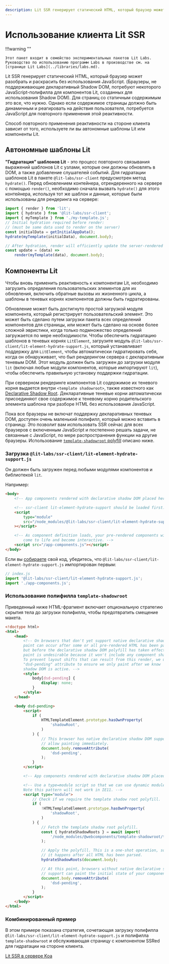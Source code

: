 ```yaml
---
description: Lit SSR генерирует статический HTML, который браузер может разобрать и раскрасить без использования JavaScript
---
```


# Использование клиента Lit SSR

!!!warning ""

    Этот пакет входит в семейство экспериментальных пакетов Lit Labs. Руководство по использованию программ Labs в производстве см. на [странице Lit Labs](../libraries/labs.md).

Lit SSR генерирует статический HTML, который браузер может разобрать и раскрасить без использования JavaScript. (Браузеры, не поддерживающие декларативный Shadow DOM, потребуют некоторого JavaScript-полифилла для компонентов Lit, созданных для использования Shadow DOM). Для страниц со статичным содержимым это все, что нужно. Однако если содержимое страницы должно быть динамичным и реагировать на действия пользователя, потребуется JavaScript для повторного применения этой реактивности.

Способ повторного применения реактивности на стороне клиента зависит от того, используете ли вы автономные шаблоны Lit или компоненты Lit.

## Автономные шаблоны Lit

**"Гидратация" шаблонов Lit** - это процесс повторного связывания выражений шаблонов Lit с узлами, которые они должны обновлять в DOM, а также добавление слушателей событий. Для гидратации шаблонов Lit в пакете `@lit-labs/ssr-client` предусмотрен метод `hydrate()`. Перед обновлением контейнера, отрендеренного на сервере с помощью `render()`, необходимо сначала вызвать `hydrate()` для этого контейнера, используя тот же шаблон и данные, которые были использованы для рендеринга на сервере:

```js
import { render } from 'lit';
import { hydrate } from '@lit-labs/ssr-client';
import { myTemplate } from './my-template.js';
// Initial hydration required before render:
// (must be same data used to render on the server)
const initialData = getInitialAppData();
hydrate(myTemplate(initialData), document.body);

// After hydration, render will efficiently update the server-rendered DOM:
const update = (data) =>
    render(myTemplate(data), document.body);
```

## Компоненты Lit

Чтобы вновь применить реактивность к компонентам Lit, необходимо загрузить определения пользовательских элементов для их обновления, включить обратные вызовы их жизненного цикла, а шаблоны в теневых корнях компонентов должны быть гидратированы.

Обновление может быть достигнуто простой загрузкой модуля компонента, который регистрирует пользовательский элемент. Это может быть сделано путем загрузки пакета всех определений компонентов для страницы, или может быть сделано на основе более сложной эвристики, когда только подмножество определений загружается по мере необходимости. Чтобы обеспечить гидратацию шаблонов в теневых корнях `LitElement`, загрузите модуль `@lit-labs/ssr-client/lit-element-hydrate-support.js`, который устанавливает поддержку для `LitElement`, чтобы автоматически гидратировать себя, когда он обнаруживает, что был рендерингом сервера с декларативным теневым DOM. Этот модуль должен быть загружен до загрузки модуля `lit` (включая любые модули компонентов, которые импортируют `lit`), чтобы обеспечить правильную установку поддержки гидратации.

При серверном рендеринге компонентов Lit содержимое их теневого корня выдается внутри `<template shadowroot>`, также известного как [Declarative Shadow Root](https://web.dev/declarative-shadow-dom/). Декларативные теневые корни автоматически присоединяют свое содержимое к теневому корню родительского элемента шаблона при разборе HTML без использования JavaScript.

Пока все браузеры не включат поддержку декларативных теневых DOM, доступен очень маленький полифилл, который можно вставить в страницу. Это позволит вам использовать SSR сейчас для всех браузеров с включенным JavaScript и постепенно решать задачи, не связанные с JavaScript, по мере распространения функции на другие браузеры. Использование [`template-shadowroot` polyfill](https://github.com/webcomponents/template-shadowroot) описано ниже.

### Загрузка `@lit-labs/ssr-client/lit-element-hydrate-support.js`

Он должен быть загружен перед любыми модулями компонентов и библиотекой `lit`.

Например:

```html
<body>
    <!-- App components rendered with declarative shadow DOM placed here. -->

    <!-- ssr-client lit-element-hydrate-support should be loaded first. -->
    <script
        type="module"
        src="/node_modules/@lit-labs/ssr-client/lit-element-hydrate-support.js"
    ></script>

    <!-- As component definition loads, your pre-rendered components will
        come to life and become interactive. -->
    <script src="/app-components.js"></script>
</body>
```

Если вы [собираете](../tools/production.md) свой код, убедитесь, что `@lit-labs/ssr-client/lit-element-hydrate-support.js` импортирован первым:

```js
// index.js
import '@lit-labs/ssr-client/lit-element-hydrate-support.js';
import './app-components.js';
```

### Использование полифилла `template-shadowroot`

Приведенный ниже HTML-фрагмент включает опциональную стратегию скрытия тела до загрузки полифилла, чтобы предотвратить смещение макета.

```html
<!doctype html>
<html>
    <head>
        <!-- On browsers that don't yet support native declarative shadow DOM, a
        paint can occur after some or all pre-rendered HTML has been parsed,
        but before the declarative shadow DOM polyfill has taken effect. This
        paint is undesirable because it won't include any component shadow DOM.
        To prevent layout shifts that can result from this render, we use a
        "dsd-pending" attribute to ensure we only paint after we know
        shadow DOM is active. -->
        <style>
            body[dsd-pending] {
                display: none;
            }
        </style>
    </head>

    <body dsd-pending>
        <script>
            if (
                HTMLTemplateElement.prototype.hasOwnProperty(
                    'shadowRoot',
                )
            ) {
                // This browser has native declarative shadow DOM support, so we can
                // allow painting immediately.
                document.body.removeAttribute(
                    'dsd-pending',
                );
            }
        </script>

        <!-- App components rendered with declarative shadow DOM placed here. -->

        <!-- Use a type=module script so that we can use dynamic module imports.
        Note this pattern will not work in IE11. -->
        <script type="module">
            // Check if we require the template shadow root polyfill.
            if (
                !HTMLTemplateElement.prototype.hasOwnProperty(
                    'shadowRoot',
                )
            ) {
                // Fetch the template shadow root polyfill.
                const { hydrateShadowRoots } = await import(
                    '/node_modules/@webcomponents/template-shadowroot/template-shadowroot.js'
                );

                // Apply the polyfill. This is a one-shot operation, so it is important
                // it happens after all HTML has been parsed.
                hydrateShadowRoots(document.body);

                // At this point, browsers without native declarative shadow DOM
                // support can paint the initial state of your components!
                document.body.removeAttribute(
                    'dsd-pending',
                );
            }
        </script>
    </body>
</html>
```

### Комбинированный пример

В этом примере показана стратегия, сочетающая загрузку полифилла `@lit-labs/ssr-client/lit-element-hydrate-support.js` и полифилла `template-shadowroot` и обслуживающая страницу с компонентом SSRed для гидратации на стороне клиента.

[Lit SSR в сервере Koa](https://stackblitz.com/edit/lit-ssr-global?file=src/server.js)
